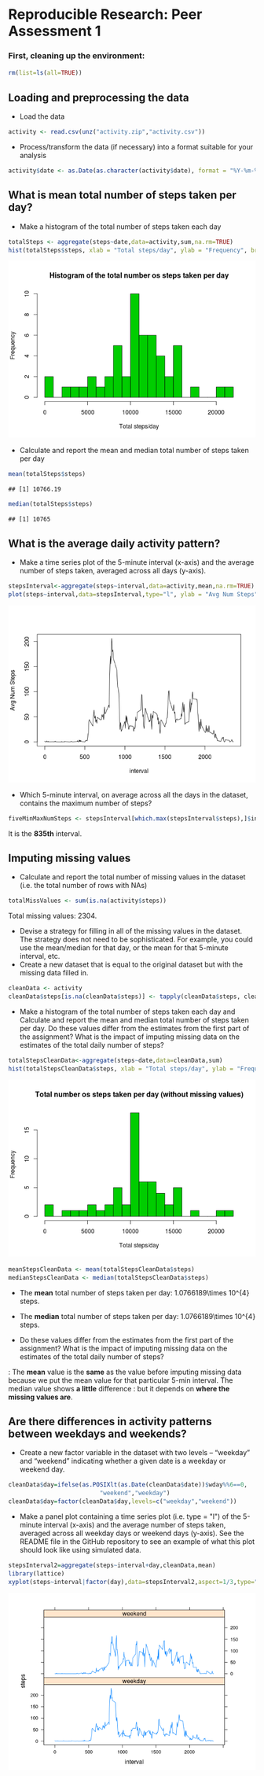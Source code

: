 # Reproducible Research: Peer Assessment 1

### First, cleaning up the environment:

```r
rm(list=ls(all=TRUE)) 
```


## Loading and preprocessing the data

* Load the data

```r
activity <- read.csv(unz("activity.zip","activity.csv"))
```

* Process/transform the data (if necessary) into a format suitable for your analysis

```r
activity$date <- as.Date(as.character(activity$date), format = "%Y-%m-%d")
```


## What is mean total number of steps taken per day?

* Make a histogram of the total number of steps taken each day

```r
totalSteps <- aggregate(steps~date,data=activity,sum,na.rm=TRUE)
hist(totalSteps$steps, xlab = "Total steps/day", ylab = "Frequency", breaks = 20, col = "green3", main = "Histogram of the total number os steps taken per day")
```

![](PA1_template_files/figure-html/unnamed-chunk-4-1.png)<!-- -->

* Calculate and report the mean and median total number of steps taken per day

```r
mean(totalSteps$steps)
```

```
## [1] 10766.19
```


```r
median(totalSteps$steps)
```

```
## [1] 10765
```


## What is the average daily activity pattern?

* Make a time series plot of the 5-minute interval (x-axis) and the average number of steps taken, averaged across all days (y-axis).

```r
stepsInterval<-aggregate(steps~interval,data=activity,mean,na.rm=TRUE)
plot(steps~interval,data=stepsInterval,type="l", ylab = "Avg Num Steps")
```

![](PA1_template_files/figure-html/unnamed-chunk-7-1.png)<!-- -->

* Which 5-minute interval, on average across all the days in the dataset, contains the maximum number of steps?

```r
fiveMinMaxNumSteps <- stepsInterval[which.max(stepsInterval$steps),]$interval
```
It is the **835th** interval.


## Imputing missing values

* Calculate and report the total number of missing values in the dataset (i.e. the total number of rows with NAs)

```r
totalMissValues <- sum(is.na(activity$steps))
```
Total missing values: 2304.

* Devise a strategy for filling in all of the missing values in the dataset. The strategy does not need to be sophisticated. For example, you could use the mean/median for that day, or the mean for that 5-minute interval, etc.
* Create a new dataset that is equal to the original dataset but with the missing data filled in.

```r
cleanData <- activity
cleanData$steps[is.na(cleanData$steps)] <- tapply(cleanData$steps, cleanData$interval, mean, na.rm = TRUE)
```


* Make a histogram of the total number of steps taken each day and Calculate and report the mean and median total number of steps taken per day. Do these values differ from the estimates from the first part of the assignment? What is the impact of imputing missing data on the estimates of the total daily number of steps?

```r
totalStepsCleanData<-aggregate(steps~date,data=cleanData,sum)
hist(totalStepsCleanData$steps, xlab = "Total steps/day", ylab = "Frequency", breaks = 20, col = "green3", main = "Total number os steps taken per day (without missing values)")
```

![](PA1_template_files/figure-html/unnamed-chunk-11-1.png)<!-- -->

```r
meanStepsCleanData <- mean(totalStepsCleanData$steps)
medianStepsCleanData <- median(totalStepsCleanData$steps)
```
* The **mean** total number of steps taken per day: 1.0766189\times 10^{4} steps.
* The **median** total number of steps taken per day: 1.0766189\times 10^{4} steps.

* Do these values differ from the estimates from the first part of the assignment? What is the impact of imputing missing data on the estimates of the total daily number of steps?

: The **mean** value is the **same** as the value before imputing missing data because we put the mean value for that particular 5-min interval. The median value shows **a little** difference : but it depends on **where the missing values are**.


## Are there differences in activity patterns between weekdays and weekends?

* Create a new factor variable in the dataset with two levels – “weekday” and “weekend” indicating whether a given date is a weekday or weekend day.

```r
cleanData$day=ifelse(as.POSIXlt(as.Date(cleanData$date))$wday%%6==0,
                          "weekend","weekday")
cleanData$day=factor(cleanData$day,levels=c("weekday","weekend"))
```


* Make a panel plot containing a time series plot (i.e. type = "l") of the 5-minute interval (x-axis) and the average number of steps taken, averaged across all weekday days or weekend days (y-axis). See the README file in the GitHub repository to see an example of what this plot should look like using simulated data.

```r
stepsInterval2=aggregate(steps~interval+day,cleanData,mean)
library(lattice)
xyplot(steps~interval|factor(day),data=stepsInterval2,aspect=1/3,type="l")
```

![](PA1_template_files/figure-html/unnamed-chunk-13-1.png)<!-- -->
